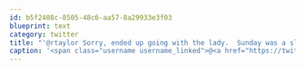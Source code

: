 ```yaml
---
id: b5f2408c-8505-48c6-aa57-8a29933e3f03
blueprint: text
category: twitter
title: "'@rtaylor Sorry, ended up going with the lady.  Sunday was a slooooowww day."
caption: '<span class="username username_linked">@<a href="https://twitter.com/rtaylor" title="Elon Musk">rtaylor</a></span> Sorry, ended up going with the lady.  Sunday was a slooooowww day.'
---
```

